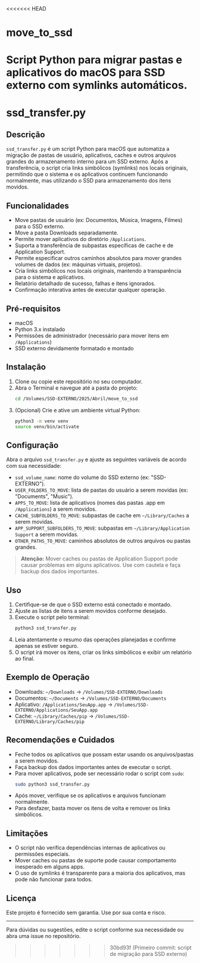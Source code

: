 <<<<<<< HEAD
# move_to_ssd
Script Python para migrar pastas e aplicativos do macOS para SSD externo com symlinks automáticos.
=======
# ssd_transfer.py

## Descrição

`ssd_transfer.py` é um script Python para macOS que automatiza a migração de pastas de usuário, aplicativos, caches e outros arquivos grandes do armazenamento interno para um SSD externo. Após a transferência, o script cria links simbólicos (symlinks) nos locais originais, permitindo que o sistema e os aplicativos continuem funcionando normalmente, mas utilizando o SSD para armazenamento dos itens movidos.

## Funcionalidades

- Move pastas de usuário (ex: Documentos, Música, Imagens, Filmes) para o SSD externo.
- Move a pasta Downloads separadamente.
- Permite mover aplicativos do diretório `/Applications`.
- Suporta a transferência de subpastas específicas de cache e de Application Support.
- Permite especificar outros caminhos absolutos para mover grandes volumes de dados (ex: máquinas virtuais, projetos).
- Cria links simbólicos nos locais originais, mantendo a transparência para o sistema e aplicativos.
- Relatório detalhado de sucesso, falhas e itens ignorados.
- Confirmação interativa antes de executar qualquer operação.

## Pré-requisitos

- macOS
- Python 3.x instalado
- Permissões de administrador (necessário para mover itens em `/Applications`)
- SSD externo devidamente formatado e montado

## Instalação

1. Clone ou copie este repositório no seu computador.
2. Abra o Terminal e navegue até a pasta do projeto:
   ```bash
   cd /Volumes/SSD-EXTERNO/2025/Abril/move_to_ssd
   ```
3. (Opcional) Crie e ative um ambiente virtual Python:
   ```bash
   python3 -m venv venv
   source venv/bin/activate
   ```

## Configuração

Abra o arquivo `ssd_transfer.py` e ajuste as seguintes variáveis de acordo com sua necessidade:

- `ssd_volume_name`: nome do volume do SSD externo (ex: "SSD-EXTERNO").
- `USER_FOLDERS_TO_MOVE`: lista de pastas do usuário a serem movidas (ex: "Documents", "Music").
- `APPS_TO_MOVE`: lista de aplicativos (nomes das pastas .app em `/Applications`) a serem movidos.
- `CACHE_SUBFOLDERS_TO_MOVE`: subpastas de cache em `~/Library/Caches` a serem movidas.
- `APP_SUPPORT_SUBFOLDERS_TO_MOVE`: subpastas em `~/Library/Application Support` a serem movidas.
- `OTHER_PATHS_TO_MOVE`: caminhos absolutos de outros arquivos ou pastas grandes.

> **Atenção:** Mover caches ou pastas de Application Support pode causar problemas em alguns aplicativos. Use com cautela e faça backup dos dados importantes.

## Uso

1. Certifique-se de que o SSD externo está conectado e montado.
2. Ajuste as listas de itens a serem movidos conforme desejado.
3. Execute o script pelo terminal:
   ```bash
   python3 ssd_transfer.py
   ```
4. Leia atentamente o resumo das operações planejadas e confirme apenas se estiver seguro.
5. O script irá mover os itens, criar os links simbólicos e exibir um relatório ao final.

## Exemplo de Operação

- Downloads: `~/Downloads` → `/Volumes/SSD-EXTERNO/Downloads`
- Documentos: `~/Documents` → `/Volumes/SSD-EXTERNO/Documents`
- Aplicativo: `/Applications/SeuApp.app` → `/Volumes/SSD-EXTERNO/Applications/SeuApp.app`
- Cache: `~/Library/Caches/pip` → `/Volumes/SSD-EXTERNO/Library/Caches/pip`

## Recomendações e Cuidados

- Feche todos os aplicativos que possam estar usando os arquivos/pastas a serem movidos.
- Faça backup dos dados importantes antes de executar o script.
- Para mover aplicativos, pode ser necessário rodar o script com `sudo`:
  ```bash
  sudo python3 ssd_transfer.py
  ```
- Após mover, verifique se os aplicativos e arquivos funcionam normalmente.
- Para desfazer, basta mover os itens de volta e remover os links simbólicos.

## Limitações

- O script não verifica dependências internas de aplicativos ou permissões especiais.
- Mover caches ou pastas de suporte pode causar comportamento inesperado em alguns apps.
- O uso de symlinks é transparente para a maioria dos aplicativos, mas pode não funcionar para todos.

## Licença

Este projeto é fornecido sem garantia. Use por sua conta e risco.

---

Para dúvidas ou sugestões, edite o script conforme sua necessidade ou abra uma issue no repositório.
>>>>>>> 30bd93f (Primeiro commit: script de migração para SSD externo)

